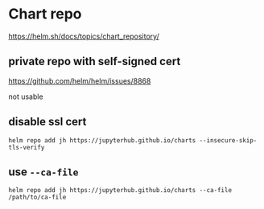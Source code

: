 # Chart repo

https://helm.sh/docs/topics/chart_repository/

## private repo with self-signed cert
https://github.com/helm/helm/issues/8868

not usable

## disable ssl cert
```
helm repo add jh https://jupyterhub.github.io/charts --insecure-skip-tls-verify
```

## use `--ca-file`
```
helm repo add jh https://jupyterhub.github.io/charts --ca-file /path/to/ca-file
```
